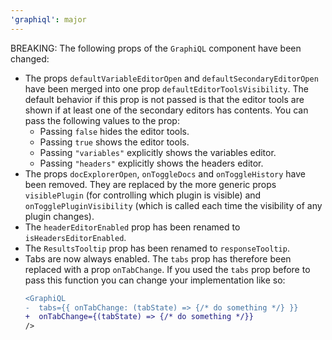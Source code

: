 ```yaml
---
'graphiql': major
---
```


BREAKING: The following props of the `GraphiQL` component have been changed:
- The props `defaultVariableEditorOpen` and `defaultSecondaryEditorOpen` have been merged into one prop `defaultEditorToolsVisibility`. The default behavior if this prop is not passed is that the editor tools are shown if at least one of the secondary editors has contents. You can pass the following values to the prop:
  - Passing `false` hides the editor tools.
  - Passing `true` shows the editor tools.
  - Passing `"variables"` explicitly shows the variables editor.
  - Passing `"headers"` explicitly shows the headers editor.
- The props `docExplorerOpen`, `onToggleDocs` and `onToggleHistory` have been removed. They are replaced by the more generic props `visiblePlugin` (for controlling which plugin is visible) and `onTogglePluginVisibility` (which is called each time the visibility of any plugin changes).
- The `headerEditorEnabled` prop has been renamed to `isHeadersEditorEnabled`.
- The `ResultsTooltip` prop has been renamed to `responseTooltip`.
- Tabs are now always enabled. The `tabs` prop has therefore been replaced with a prop `onTabChange`. If you used the `tabs` prop before to pass this function you can change your implementation like so:
  ```diff
  <GraphiQL
  -  tabs={{ onTabChange: (tabState) => {/* do something */} }}
  +  onTabChange={(tabState) => {/* do something */}}
  />
  ```

